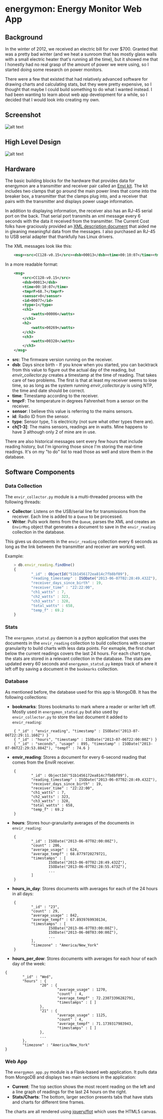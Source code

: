 # energymon: Energy Monitor Web App #

## Background ##
In the winter of 2012, we received an electric bill for over $700. Granted that was a pretty bad winter (and we heat a sunroom that has mostly glass walls with a small electric heater that's running all the time), but it showed me that I honestly had no real grasp of the amount of power we were using, so I started doing some research on power monitors.

There were a few that existed that had relatively advanced software for drawing charts and calculating stats, but they were pretty expensive, so I thought that maybe I could build something to do what I wanted instead. I had been wanting to learn about web app development for a while, so I decided that I would look into creating my own.

## Screenshot ##

![alt text](https://github.com/clinstid/energymon/raw/master/energymon_screenshot_2013-07-06.png "energymon screenshot")

## High Level Design ##

![alt text](https://github.com/clinstid/energymon/raw/master/high_level_design.png "energymon screenshot")

## Hardware ##
The basic building blocks for the hardware that provides data for energymon are a transmitter and receiver pair called an <a href="http://www.currentcost.net/Monitor%20Details.html">Envi kit</a>. The kit includes two clamps that go around the main power lines that come into the breaker box, a transmitter that the clamps plug into, and a receiver that pairs with the transmitter and displays power usage information.

In addition to displaying information, the receiver also has an RJ-45 serial port on the back. That serial port transmits an xml message every 6 seconds with the data it received from the transmitter. The Current Cost folks have graciously provided an <a href="http://www.currentcost.com/download/Envi%20XML%20v19%20-%202011-01-11.pdf">XML description document</a> that aided me in gleaning meaningful data from the messages. I also purchased an RJ-45 to USB serial adapter that thankfully has Linux drivers.

The XML messages look like this:

```xml
    <msg><src>CC128-v0.15</src><dsb>00013</dsb><time>00:10:07</time><tmprF>68.7</tmprF><sensor>0</sensor><id>00077</id><type>1</type><ch1><watts>00006</watts></ch1><ch2><watts>00269</watts></ch2><ch3><watts>00328</watts></ch3></msg>
```

In a more readable format:

```xml
    <msg>
        <src>CC128-v0.15</src>
        <dsb>00013</dsb>
        <time>00:10:07</time>
        <tmprF>68.7</tmprF>
        <sensor>0</sensor>
        <id>00077</id>
        <type>1</type>
        <ch1>
            <watts>00006</watts>
        </ch1>
        <h2>
            <watts>00269</watts>
        </ch2>
        <ch3>
            <watts>00328</watts>
        </ch3>
    </msg>
```

* **src**: The firmware version running on the receiver.
* **dsb**: Days since birth - If you know when you started, you can backtrack from this value to figure out the actual day of the reading, but *envir_collector.py* creates a timestamp at the time of reading. That takes care of two problems. The first is that at least my receiver seems to lose time, so as long as the system running *envir_collector.py* is using NTP, the time and date should be correct.
* **time**: Timestamp according to the receiver.
* **tmprF**: The temperature in degrees Fahrenheit from a sensor on the receiver.
* **sensor**: I believe this value is referring to the mains sensors.
* **id**: Radio ID from the sensor.
* **type**: Sensor type, 1 is electricity (not sure what other types there are).
* **ch[1-3]**: The mains sensors, readings are in watts. Mine happens to have 3 although only 2 of mine are in use.

There are also historical messages sent every few hours that include reading history, but I'm ignoring those since I'm storing the real-time readings. It's on my "to do" list to read those as well and store them in the database.

## Software Components ##

### Data Collection ###
The `envir_collector.py` module is a multi-threaded process with the following threads: 

* **Collector**: Listens on the USB/serial line for transmissions from the receiver. Each line is added to a `Queue` to be processed.
* **Writer**: Pulls work items from the `Queue`, parses the XML and creates an `EnvirMsg` object that generates a document to save in the `envir_reading` collection in the database. 

This gives us documents in the `envir_reading` collection every 6 seconds as long as the link between the transmitter and receiver are working well.

Example:
```javascript
    > db.envir_reading.findOne()
    {
            "_id" : ObjectId("51b1456172ea814c7fb8bf09"),
            "reading_timestamp" : ISODate("2013-06-07T02:28:49.432Z"),
            "receiver_days_since_birth" : 19,
            "receiver_time" : "22:22:00",
            "ch1_watts" : 7,
            "ch2_watts" : 323,
            "ch3_watts" : 328,
            "total_watts" : 658,
            "temp_f" : 69.2
    }
```

### Stats ###
The `energymon_statsd.py` daemon is a python application that uses the documents in the `envir_reading` collection to build collections with coarser granularity to build charts with less data points. For exmaple, the first chart below the current readings covers the last 24 hours. For each chart type, the stats are stored in a relevant collection in the database. The stats are updated every 60 seconds and `energymon_statsd.py` keeps track of where it left off by saving a document in the `bookmarks` collection.

### Database ###
As mentioned before, the database used for this app is MongoDB. It has the following collections:

* **bookmarks**: Stores bookmarks to mark where a reader or writer left off. Mostly used in `energymon_statsd.py` but also used by `envir_collector.py` to store the last document it added to `envir_reading`:
```
    { "_id" : "envir_reading", "timestamp" : ISODate("2013-07-06T22:29:11.160Z") }
    { "_id" : "hours", "timestamp" : ISODate("2013-07-06T22:00:00Z") }
    { "_id" : "seconds", "usage" : 895, "timestamp" : ISODate("2013-07-06T22:29:53.884Z"), "tempf" : 74.6 }
```
* **envir_reading**: Stores a document for every 6-second reading that comes from the EnviR receiver.
```
    {
            "_id" : ObjectId("51b1456172ea814c7fb8bf09"),
            "reading_timestamp" : ISODate("2013-06-07T02:28:49.432Z"),
            "receiver_days_since_birth" : 19,
            "receiver_time" : "22:22:00",
            "ch1_watts" : 7,
            "ch2_watts" : 323,
            "ch3_watts" : 328,
            "total_watts" : 658,
            "temp_f" : 69.2
    }
```
* **hours**: Stores hour-granularity averages of the documents in `envir_reading`:
```
    {
            "_id" : ISODate("2013-06-07T02:00:00Z"),
            "count" : 286,
            "average_usage" : 624,
            "average_tempf" : 68.8779720279721,
            "timestamps" : [
                    ISODate("2013-06-07T02:28:49.432Z"),
                    ISODate("2013-06-07T02:28:55.473Z"),
                    ...
            ]
    }
```
* **hours_in_day**: Stores documents with averages for each of the 24 hours in all days:
```
    {
            "_id" : "23",
            "count" : 29,
            "average_usage" : 842,
            "average_tempf" : 67.8939769930134,
            "timestamps" : [
                    ISODate("2013-06-07T03:00:00Z"),
                    ISODate("2013-06-08T03:00:00Z"),
                    ...
            ],
            "timezone" : "America/New_York"
    }
```
* **hours_per_dow**: Stores documents with averages for each hour of each day of the week:
```
{
        "_id" : "Wed",
        "hours" : {
                "20" : {
                        "average_usage" : 1270,
                        "count" : 4,
                        "average_tempf" : 72.23073396282791,
                        "timestamps" : [ ]
                },
                "21" : {
                        "average_usage" : 1125,
                        "count" : 4,
                        "average_tempf" : 71.1739317983943,
                        "timestamps" : [ ]
                },
                ...
        },
        "timezone" : "America/New_York"
}
```

### Web App ###
The `energymon_app.py` module is a Flask-based web application. It pulls data from MongoDB and displays two main sections in the application:

* **Current**: The top section shows the most recent reading on the left and a line graph of readings for the last 24 hours on the right.
* **Stats/Charts**: The bottom, larger section presents tabs that have stats and charts for different time frames.

The charts are all rendered using <a href="http://www.flotcharts.org/">jquery/flot</a> which uses the HTML5 canvas. 
